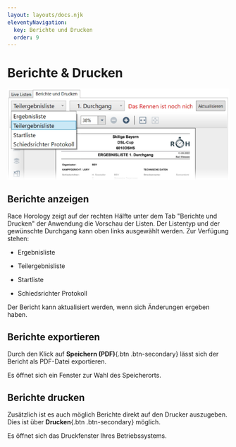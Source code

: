 ```yaml
---
layout: layouts/docs.njk
eleventyNavigation:
  key: Berichte und Drucken
  order: 9
---
```


# Berichte & Drucken

![Listen](../../assets/images/de/berichte_drucken.png)

## Berichte anzeigen

Race Horology zeigt auf der rechten Hälfte unter dem Tab "Berichte und Drucken" der Anwendung die Vorschau der Listen. Der Listentyp und der gewünschte Durchgang kann oben links ausgewählt werden. Zur Verfügung stehen:

-	Ergebnisliste

- Teilergebnisliste 

- Startliste

-	Schiedsrichter Protokoll

Der Bericht kann aktualisiert werden, wenn sich Änderungen ergeben haben. 

## Berichte exportieren

Durch den Klick auf **Speichern (PDF)**{.btn .btn-secondary} lässt sich der Bericht als PDF-Datei exportieren. 

Es öffnet sich ein Fenster zur Wahl des Speicherorts. 

## Berichte drucken

Zusätzlich ist es auch möglich Berichte direkt auf den Drucker auszugeben. Dies ist über **Drucken**{.btn .btn-secondary} möglich.

Es öffnet sich das Druckfenster Ihres Betriebssystems. 